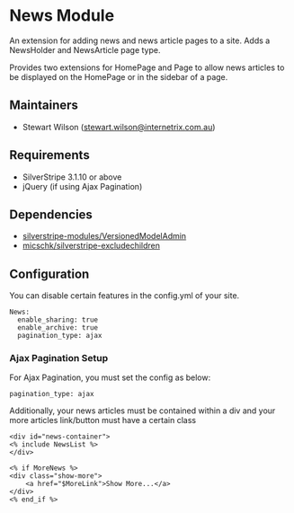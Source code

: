 News Module
=======================================

An extension for adding news and news article pages to a site. Adds a NewsHolder and NewsArticle page type.

Provides two extensions for HomePage and Page to allow news articles to be displayed on the HomePage or in the sidebar of a page.

Maintainers
------------------
*  Stewart Wilson (<stewart.wilson@internetrix.com.au>)

## Requirements

* SilverStripe 3.1.10 or above
* jQuery (if using Ajax Pagination)

## Dependencies

* [silverstripe-modules/VersionedModelAdmin](https://gitlab.internetrix.net/silverstripe-modules/versionedmodeladmin)
* [micschk/silverstripe-excludechildren](https://github.com/micschk/silverstripe-excludechildren)

## Configuration

You can disable certain features in the config.yml of your site.

	News:
	  enable_sharing: true
	  enable_archive: true
	  pagination_type: ajax

### Ajax Pagination Setup

For Ajax Pagination, you must set the config as below:

	pagination_type: ajax
	
Additionally, your news articles must be contained within a div and your more articles link/button must have a certain class

	<div id="news-container">
	<% include NewsList %>
	</div>
	
	<% if MoreNews %>
	<div class="show-more">
		<a href="$MoreLink">Show More...</a>
    </div>
	<% end_if %>

